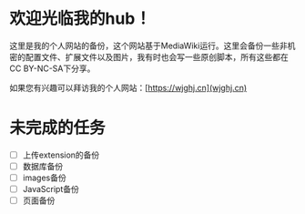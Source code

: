 # 欢迎光临我的hub！
这里是我的个人网站的备份，这个网站基于MediaWiki运行。这里会备份一些非机密的配置文件、扩展文件以及图片，我有时也会写一些原创脚本，所有这些都在CC BY-NC-SA下分享。

如果您有兴趣可以拜访我的个人网站：[https://wjghj.cn](wjghj.cn)

# 未完成的任务
- [ ] 上传extension的备份
- [ ] 数据库备份
- [ ] images备份
- [ ] JavaScript备份
- [ ] 页面备份
